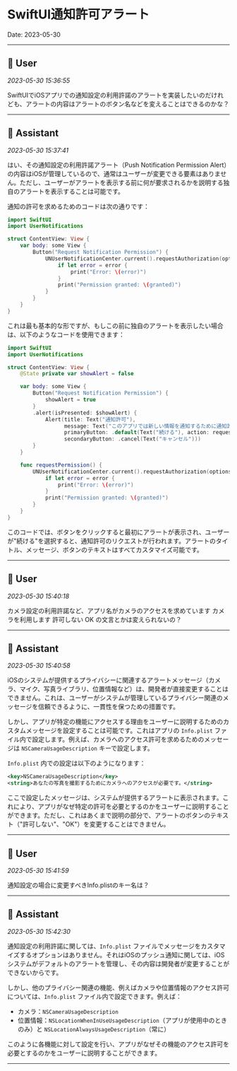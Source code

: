 # SwiftUI通知許可アラート

Date: 2023-05-30

---

## 👤 User
*2023-05-30 15:36:55*

SwiftUIでiOSアプリでの通知設定の利用許諾のアラートを実装したいのだけれども、アラートの内容はアラートのボタン名などを変えることはできるのかな？

---

## 🤖 Assistant
*2023-05-30 15:37:41*

はい、その通知設定の利用許諾アラート（Push Notification Permission Alert）の内容はiOSが管理しているので、通常はユーザーが変更できる要素はありません。ただし、ユーザーがアラートを表示する前に何が要求されるかを説明する独自のアラートを表示することは可能です。

通知の許可を求めるためのコードは次の通りです：

```swift
import SwiftUI
import UserNotifications

struct ContentView: View {
    var body: some View {
        Button("Request Notification Permission") {
            UNUserNotificationCenter.current().requestAuthorization(options: [.alert, .badge, .sound]) { granted, error in
                if let error = error {
                    print("Error: \(error)")
                }
                print("Permission granted: \(granted)")
            }
        }
    }
}
```

これは最も基本的な形ですが、もしこの前に独自のアラートを表示したい場合は、以下のようなコードを使用できます：

```swift
import SwiftUI
import UserNotifications

struct ContentView: View {
    @State private var showAlert = false

    var body: some View {
        Button("Request Notification Permission") {
            showAlert = true
        }
        .alert(isPresented: $showAlert) {
            Alert(title: Text("通知許可"),
                  message: Text("このアプリでは新しい情報を通知するために通知許可が必要です。次の画面で許可をお願いします。"),
                  primaryButton: .default(Text("続ける"), action: requestPermission),
                  secondaryButton: .cancel(Text("キャンセル")))
        }
    }

    func requestPermission() {
        UNUserNotificationCenter.current().requestAuthorization(options: [.alert, .badge, .sound]) { granted, error in
            if let error = error {
                print("Error: \(error)")
            }
            print("Permission granted: \(granted)")
        }
    }
}
```

このコードでは、ボタンをクリックすると最初にアラートが表示され、ユーザーが"続ける"を選択すると、通知許可のリクエストが行われます。アラートのタイトル、メッセージ、ボタンのテキストはすべてカスタマイズ可能です。

---

## 👤 User
*2023-05-30 15:40:18*

カメラ設定の利用許諾など、アプリ名がカメラのアクセスを求めています カメラを利用します 許可しない OK の文言とかは変えられないの？

---

## 🤖 Assistant
*2023-05-30 15:40:58*

iOSのシステムが提供するプライバシーに関連するアラートメッセージ（カメラ、マイク、写真ライブラリ、位置情報など）は、開発者が直接変更することはできません。これは、ユーザーがシステムが管理しているプライバシー関連のメッセージを信頼できるように、一貫性を保つための措置です。

しかし、アプリが特定の機能にアクセスする理由をユーザーに説明するためのカスタムメッセージを設定することは可能です。これはアプリの `Info.plist` ファイル内で設定します。例えば、カメラへのアクセス許可を求めるためのメッセージは `NSCameraUsageDescription` キーで設定します。

`Info.plist` 内での設定は以下のようになります：

```xml
<key>NSCameraUsageDescription</key>
<string>あなたの写真を撮影するためにカメラへのアクセスが必要です。</string>
```

ここで設定したメッセージは、システムが提供するアラートに表示されます。これにより、アプリがなぜ特定の許可を必要とするのかをユーザーに説明することができます。ただし、これはあくまで説明の部分で、アラートのボタンのテキスト（"許可しない"、"OK"）を変更することはできません。

---

## 👤 User
*2023-05-30 15:41:59*

通知設定の場合に変更すべきInfo.plistのキー名は？

---

## 🤖 Assistant
*2023-05-30 15:42:30*

通知設定の利用許諾に関しては、`Info.plist` ファイルでメッセージをカスタマイズするオプションはありません。それはiOSのプッシュ通知に関しては、iOSシステムがデフォルトのアラートを管理し、その内容は開発者が変更することができないからです。

しかし、他のプライバシー関連の機能、例えばカメラや位置情報のアクセス許可については、`Info.plist` ファイル内で設定できます。例えば：

- カメラ：`NSCameraUsageDescription`
- 位置情報：`NSLocationWhenInUseUsageDescription`（アプリが使用中のときのみ）と `NSLocationAlwaysUsageDescription`（常に）

このように各機能に対して設定を行い、アプリがなぜその機能のアクセス許可を必要とするのかをユーザーに説明することができます。

---
